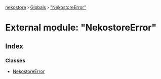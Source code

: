 [nekostore](../README.md) › [Globals](../globals.md) › ["NekostoreError"](_nekostoreerror_.md)

# External module: "NekostoreError"

## Index

### Classes

* [NekostoreError](../classes/_nekostoreerror_.nekostoreerror.md)

